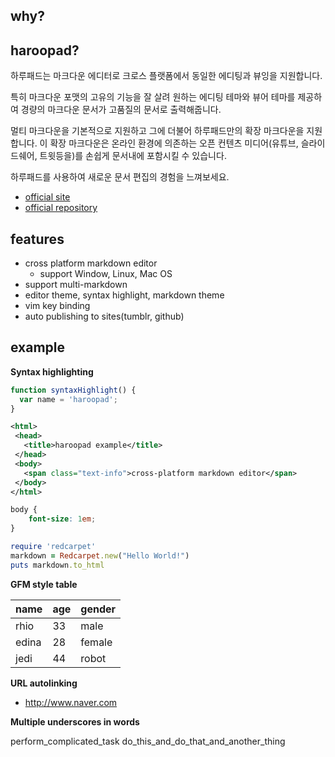 ## why?

## haroopad?
하루패드는 마크다운 에디터로 크로스 플랫폼에서 동일한 에디팅과 뷰잉을 지원합니다.

특히 마크다운 포맷의 고유의 기능을 잘 살려 원하는 에디팅 테마와 뷰어 테마를 제공하여 경량의 마크다운 문서가 고품질의 문서로 출력해줍니다.

멀티 마크다운을 기본적으로 지원하고 그에 더불어 하루패드만의 확장 마크다운을 지원합니다. 이 확장 마크다운은 온라인 환경에 의존하는 오픈 컨텐츠 미디어(유튜브, 슬라이드쉐어, 트윗등을)를 손쉽게 문서내에 포함시킬 수 있습니다. 

하루패드를 사용하여 새로운 문서 편집의 경험을 느껴보세요.

* [official site](http://pad.haroopress.com)
* [official repository](https://github.com/rhiokim/haroopad)

## features
* cross platform markdown editor
	- support Window, Linux, Mac OS
* support multi-markdown
* editor theme, syntax highlight, markdown theme
* vim key binding
* auto publishing to sites(tumblr, github)

## example

**Syntax highlighting**

```js
function syntaxHighlight() {
  var name = 'haroopad';
}
```

```xml
<html>
 <head>
   <title>haroopad example</title>
 </head>
 <body>
   <span class="text-info">cross-platform markdown editor</span>
 </body>
</html>
```

```css
body {
	font-size: 1em;
}
```

```ruby
require 'redcarpet'
markdown = Redcarpet.new("Hello World!")
puts markdown.to_html
```

**GFM style table**

name | age | gender
---|---|---|
rhio | 33 | male
edina | 28 | female
jedi | 44 | robot


**URL autolinking**

* http://www.naver.com

**Multiple underscores in words**

perform_complicated_task
do_this_and_do_that_and_another_thing



